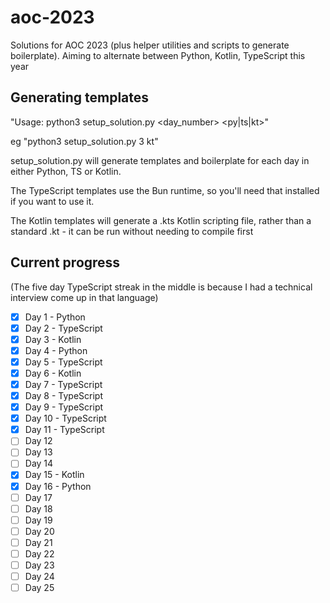 # aoc-2023
Solutions for AOC 2023 (plus helper utilities and scripts to generate boilerplate). Aiming to alternate between Python, Kotlin, TypeScript this year

## Generating templates

"Usage: python3 setup_solution.py <day_number> <py|ts|kt>"

eg "python3 setup_solution.py 3 kt"

setup_solution.py will generate templates and boilerplate for each day in either Python, TS or Kotlin. 

The TypeScript templates use the Bun runtime, so you'll need that installed if you want to use it.

The Kotlin templates will generate a .kts Kotlin scripting file, rather than a standard .kt - it can be run without needing to compile first

## Current progress
(The five day TypeScript streak in the middle is because I had a technical interview come up in that language)

 - [x] Day 1 - Python
 - [x] Day 2 - TypeScript
 - [x] Day 3 - Kotlin
 - [x] Day 4 - Python
 - [x] Day 5 - TypeScript
 - [x] Day 6 - Kotlin
 - [x] Day 7 - TypeScript
 - [x] Day 8 - TypeScript
 - [x] Day 9 - TypeScript
 - [x] Day 10 - TypeScript
 - [x] Day 11 - TypeScript
 - [ ] Day 12 
 - [ ] Day 13 
 - [ ] Day 14
 - [x] Day 15 - Kotlin
 - [x] Day 16 - Python
 - [ ] Day 17
 - [ ] Day 18 
 - [ ] Day 19 
 - [ ] Day 20 
 - [ ] Day 21
 - [ ] Day 22
 - [ ] Day 23
 - [ ] Day 24 
 - [ ] Day 25 
